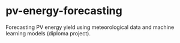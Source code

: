 # pv-energy-forecasting
Forecasting PV energy yield using meteorological data and machine learning models (diploma project).
